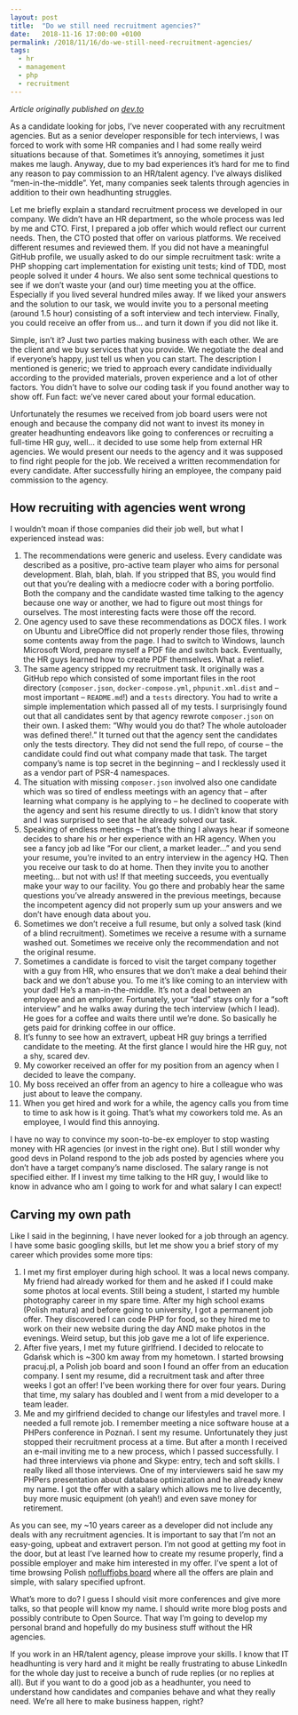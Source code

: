 ```yaml
---
layout: post
title:  "Do we still need recruitment agencies?"
date:   2018-11-16 17:00:00 +0100
permalink: /2018/11/16/do-we-still-need-recruitment-agencies/
tags:
  - hr
  - management
  - php
  - recruitment
---
```


*Article originally published on [dev.to](https://dev.to/phorzycki/do-we-still-need-recruitment-agencies-4gpk)*

As a candidate looking for jobs, I’ve never cooperated with any recruitment agencies. But as a senior developer responsible for tech interviews, I was forced to work with some HR companies and I had some really weird situations because of that. Sometimes it’s annoying, sometimes it just makes me laugh. Anyway, due to my bad experiences it’s hard for me to find any reason to pay commission to an HR/talent agency. I’ve always disliked “men-in-the-middle”. Yet, many companies seek talents through agencies in addition to their own headhunting struggles.

Let me briefly explain a standard recruitment process we developed in our company. We didn’t have an HR department, so the whole process was led by me and CTO. First, I prepared a job offer which would reflect our current needs. Then, the CTO posted that offer on various platforms. We received different resumes and reviewed them. If you did not have a meaningful GitHub profile, we usually asked to do our simple recruitment task: write a PHP shopping cart implementation for existing unit tests; kind of TDD, most people solved it under 4 hours. We also sent some technical questions to see if we don’t waste your (and our) time meeting you at the office. Especially if you lived several hundred miles away. If we liked your answers and the solution to our task, we would invite you to a personal meeting (around 1.5 hour) consisting of a soft interview and tech interview. Finally, you could receive an offer from us… and turn it down if you did not like it.

Simple, isn’t it? Just two parties making business with each other. We are the client and we buy services that you provide. We negotiate the deal and if everyone’s happy, just tell us when you can start. The description I mentioned is generic; we tried to approach every candidate individually according to the provided materials, proven experience and a lot of other factors. You didn’t have to solve our coding task if you found another way to show off. Fun fact: we’ve never cared about your formal education.

Unfortunately the resumes we received from job board users were not enough and because the company did not want to invest its money in greater headhunting endeavors like going to conferences or recruiting a full-time HR guy, well… it decided to use some help from external HR agencies. We would present our needs to the agency and it was supposed to find right people for the job. We received a written recommendation for every candidate. After successfully hiring an employee, the company paid commission to the agency.

## How recruiting with agencies went wrong

I wouldn’t moan if those companies did their job well, but what I experienced instead was:

1. The recommendations were generic and useless. Every candidate was described as a positive, pro-active team player who aims for personal development. Blah, blah, blah. If you stripped that BS, you would find out that you’re dealing with a mediocre coder with a boring portfolio. Both the company and the candidate wasted time talking to the agency because one way or another, we had to figure out most things for ourselves. The most interesting facts were those off the record.
2. One agency used to save these recommendations as DOCX files. I work on Ubuntu and LibreOffice did not properly render those files, throwing some contents away from the page. I had to switch to Windows, launch Microsoft Word, prepare myself a PDF file and switch back. Eventually, the HR guys learned how to create PDF themselves. What a relief.
3. The same agency stripped my recruitment task. It originally was a GitHub repo which consisted of some important files in the root directory (`composer.json`, `docker-compose.yml`, `phpunit.xml.dist` and – most important – `README.md`!) and a `tests` directory. You had to write a simple implementation which passed all of my tests. I surprisingly found out that all candidates sent by that agency rewrote `composer.json` on their own. I asked them: “Why would you do that? The whole autoloader was defined there!.” It turned out that the agency sent the candidates only the tests directory. They did not send the full repo, of course – the candidate could find out what company made that task. The target company’s name is top secret in the beginning – and I recklessly used it as a vendor part of PSR-4 namespaces.
4. The situation with missing `composer.json` involved also one candidate which was so tired of endless meetings with an agency that – after learning what company is he applying to – he declined to cooperate with the agency and sent his resume directly to us. I didn’t know that story and I was surprised to see that he already solved our task.
5. Speaking of endless meetings – that’s the thing I always hear if someone decides to share his or her experience with an HR agency. When you see a fancy job ad like “For our client, a market leader…” and you send your resume, you’re invited to an entry interview in the agency HQ. Then you receive our task to do at home. Then they invite you to another meeting… but not with us! If that meeting succeeds, you eventually make your way to our facility. You go there and probably hear the same questions you’ve already answered in the previous meetings, because the incompetent agency did not properly sum up your answers and we don’t have enough data about you.
6. Sometimes we don’t receive a full resume, but only a solved task (kind of a blind recruitment). Sometimes we receive a resume with a surname washed out. Sometimes we receive only the recommendation and not the original resume.
7. Sometimes a candidate is forced to visit the target company together with a guy from HR, who ensures that we don’t make a deal behind their back and we don’t abuse you. To me it’s like coming to an interview with your dad! He’s a man-in-the-middle. It’s not a deal between an employee and an employer. Fortunately, your “dad” stays only for a “soft interview” and he walks away during the tech interview (which I lead). He goes for a coffee and waits there until we’re done. So basically he gets paid for drinking coffee in our office.
8. It’s funny to see how an extravert, upbeat HR guy brings a terrified candidate to the meeting. At the first glance I would hire the HR guy, not a shy, scared dev.
9. My coworker received an offer for my position from an agency when I decided to leave the company.
10. My boss received an offer from an agency to hire a colleague who was just about to leave the company.
11. When you get hired and work for a while, the agency calls you from time to time to ask how is it going. That’s what my coworkers told me. As an employee, I would find this annoying.

I have no way to convince my soon-to-be-ex employer to stop wasting money with HR agencies (or invest in the right one). But I still wonder why good devs in Poland respond to the job ads posted by agencies where you don’t have a target company’s name disclosed. The salary range is not specified either. If I invest my time talking to the HR guy, I would like to know in advance who am I going to work for and what salary I can expect!

## Carving my own path

Like I said in the beginning, I have never looked for a job through an agency. I have some basic googling skills, but let me show you a brief story of my career which provides some more tips:

1. I met my first employer during high school. It was a local news company. My friend had already worked for them and he asked if I could make some photos at local events. Still being a student, I started my humble photography career in my spare time. After my high school exams (Polish matura) and before going to university, I got a permanent job offer. They discovered I can code PHP for food, so they hired me to work on their new website during the day AND make photos in the evenings. Weird setup, but this job gave me a lot of life experience.
2. After five years, I met my future girlfriend. I decided to relocate to Gdańsk which is ~300 km away from my hometown. I started browsing pracuj.pl, a Polish job board and soon I found an offer from an education company. I sent my resume, did a recruitment task and after three weeks I got an offer! I’ve been working there for over four years. During that time, my salary has doubled and I went from a mid developer to a team leader.
3. Me and my girlfriend decided to change our lifestyles and travel more. I needed a full remote job. I remember meeting a nice software house at a PHPers conference in Poznań. I sent my resume. Unfortunately they just stopped their recruitment process at a time. But after a month I received an e-mail inviting me to a new process, which I passed successfully. I had three interviews via phone and Skype: entry, tech and soft skills. I really liked all those interviews. One of my interviewers said he saw my PHPers presentation about database optimization and he already knew my name. I got the offer with a salary which allows me to live decently, buy more music equipment (oh yeah!) and even save money for retirement.

As you can see, my ~10 years career as a developer did not include any deals with any recruitment agencies. It is important to say that I’m not an easy-going, upbeat and extravert person. I’m not good at getting my foot in the door, but at least I’ve learned how to create my resume properly, find a possible employer and make him interested in my offer. I’ve spent a lot of time browsing Polish [nofluffjobs board](https://nofluffjobs.com/) where all the offers are plain and simple, with salary specified upfront.

What’s more to do? I guess I should visit more conferences and give more talks, so that people will know my name. I should write more blog posts and possibly contribute to Open Source. That way I’m going to develop my personal brand and hopefully do my business stuff without the HR agencies.

If you work in an HR/talent agency, please improve your skills. I know that IT headhunting is very hard and it might be really frustrating to abuse LinkedIn for the whole day just to receive a bunch of rude replies (or no replies at all). But if you want to do a good job as a headhunter, you need to understand how candidates and companies behave and what they really need. We’re all here to make business happen, right?
